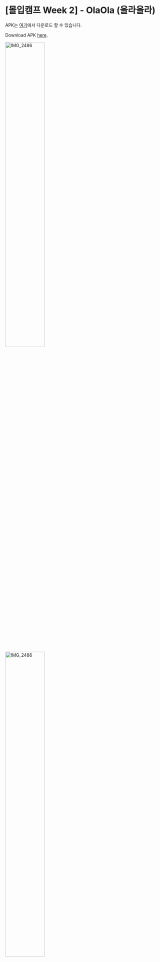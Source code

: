 # [몰입캠프 Week 2] - OlaOla (올라올라)

APK는 [여기](https://drive.google.com/file/d/10UJZOl9N5TSMK19nRUQgTM-5uFRl5Bnc/view?usp=sharing)에서 다운로드 할 수 있습니다.

Download APK [here](https://drive.google.com/file/d/10UJZOl9N5TSMK19nRUQgTM-5uFRl5Bnc/view?usp=sharing).

<img width="50%" alt="IMG_2486" src="https://github.com/pancakesontuesday/2023Madcamp-Week2/assets/109589438/9555cd59-48cd-4627-bc2f-880399175d9f">
<img width="50%" alt="IMG_2486" src="https://github.com/pancakesontuesday/2023Madcamp-Week2/assets/109589438/9d6d84e7-ddc4-4e30-a8eb-b750ed9a2d89">


## 개발자 (Developers)

- [홍은빈 Eunbeen (Eunice) Hong](https://github.com/pancakesontuesday), [김은수 Eunsu Kim](https://github.com/EunsuKim03)
<img width="13%" alt="IMG_2489" src="https://github.com/pancakesontuesday/2023Madcamp-Week2/assets/109589438/7fd0c146-0a92-4bad-9d2c-917ae8e03b26">
<img width="10%" alt="IMG_2488" src="https://github.com/pancakesontuesday/2023Madcamp-Week2/assets/109589438/095d9439-0f6a-4703-b937-337ac28fae97">



## 기술 (Tech Stack)

[![](https://img.shields.io/badge/Unity-000000?style=for-the-badge&logo=unity&logoColor=white)](https://unity.com/)
[![](https://img.shields.io/badge/Android_Studio-3DDC84?style=for-the-badge&logo=android-studio&logoColor=white)](https://developer.android.com/studio)
[![](https://img.shields.io/badge/Node.js-339933?style=for-the-badge&logo=node.js&logoColor=white)](https://nodejs.org/)
[![](https://img.shields.io/badge/MongoDB-47A248?style=for-the-badge&logo=mongodb&logoColor=white)](https://www.mongodb.com/)

Unity Game: Madcamp-Week2\
Server: server\
android studio (exported unity project): final\
release APK: apkforder

### Game
*Unity 2044.3.4f1*

### Server
*Node.js + Ubuntu 20.4 VM*   
* 서버 API   
  * REST 기반 API   
    * GET: /

### DB
*MongoDB Atlas*

### 카카오 로그인 & 배포 (Kakao login & Release)
*Android Studio*

---

## 소개 (Introduction)
<img width="10%" alt="IMG_2487" src="https://github.com/pancakesontuesday/2023Madcamp-Week2/assets/109589438/daecbc1c-c984-43f6-a010-dd8357c25496">

`올라올라`는 무한의 계단을 모티브로 만들어진 몰입캠프 대학 대항 게임입니다. 카카오 로그인으로 게임을 이용할 수 있으며 최초 가입시 선택한 대학으로 캐릭터가 결정됩니다. 랭킹탭에서 가입한 유저들의 순위를 확인할 수 있으며 1, 2, 3위는 대학 캐릭터와 함께 명예의 전당에 오르게 됩니다. 대학의 명예를 걸고 계단을 올라올라~

`Ola-Ola` is a game to climb infinite stairs with against universities. You can sign up with Kakao account, and the character is determined by the university you chose when you first joined. You can check the ranking of users on the ranking tab, and first, second, and third places will be on the Hall of Fame with university mascots. Let's climb with the honor of the university~

<img width="30%" alt="IMG_2487" src="https://github.com/pancakesontuesday/2023Madcamp-Week2/assets/109589438/46cfc998-9840-4342-a67f-14c6baee229f">


## 기능 (Features)

### 홈화면 Home
 - 유저의 대학에 따라 캐릭터가 지정됩니다. 숙명여대, 한양대, 성균관대, 카이스트, 고려대, GIST, 포스텍은 대학의 마스코트가 캐릭터로 제공되고 이외의 대학은 기본 캐릭터로 플레이하게 됩니다.
 - 홈 화면에서는 랭킹탭과 게임화면에 접근할 수 있습니다.
 - 앱을 실행하면 배경음악을 들을 수 있습니다.
   
 - Character is determined by the user's university. 7 universities' mascots are available and other university will be played with default character.
 - You can access ranking tab and game tab.
 - There will be background music.

<img width="30%" alt="home0" src="https://github.com/pancakesontuesday/2023Madcamp-Week2/assets/109589438/9a432e01-2271-4ee4-a56c-5ea8b8fc427b">
<img width="30%" alt="home1" src="https://github.com/pancakesontuesday/2023Madcamp-Week2/assets/109589438/d57f664d-49e7-4ff4-bbcb-6b3c1e2e27ea">
<img width="30%" alt="home2" src="https://github.com/pancakesontuesday/2023Madcamp-Week2/assets/109589438/8481562e-5cea-4f7c-bd60-87002affb404">


### 게임화면 Game
 - 오른쪽, 왼쪽 버튼으로 계단을 오를 방향을 선택합니다.
 - 상단의 타이머로 남은 시간을 확인할 수 있습니다. 타이머가 0에 도달할 때까지 계단을 오르지 않으면 게임이 오버됩니다.
 - 오른쪽 상단에서 게임을 잠시 멈추고 다시 실행할 수 있습니다.
 - 캐릭터가 죽으면 비명소리와 함께 캐릭터의 sprite가 변경됩니다.
   
 - Choose right or left way to climb the stair.
 - Check the timer on the upper side of the screen. If you don't choose the action before the timer goes off, the game will be over.
 - You can pause and resume the game with the button on the top-right.
 - Character sprite will be changed with screaming sound when the game is over.

<img width="30%" alt="game0" src="https://github.com/pancakesontuesday/2023Madcamp-Week2/assets/128043904/5619e341-4c13-4861-8e93-23e81f491bbe">
<img width="30%" alt="game1" src="https://github.com/pancakesontuesday/2023Madcamp-Week2/assets/109589438/28e22bff-e9b1-4373-bfcf-07a0c9327042">
<img width="30%" alt="home2" src="https://github.com/pancakesontuesday/2023Madcamp-Week2/assets/109589438/58b012db-7ee5-4ca9-8709-c61f4babd0f8">


### 랭킹탭 Ranking
 - 랭킹탭에서는 모든 유저의 순위를 확인할 수 있습니다.
 - 상단에서는 나의 최고 점수를 확인할 수 있으며, 홈버튼으로 홈화면으로 돌아갈 수 있습니다.
 - 1, 2, 3등은 대학 마스코트와 함께 명예의 전당에 오르게 됩니다.
 - Scroll view로 다른 모든 유저의 등수, 소속대학, 유저 이름과 최고점수를 확인할 수 있습니다.
   
 - You can check every users' ranking, university, name and their best score with Scroll View.
 - My best score is on the top of the screen, and can go back to home with home button.
 - 1st, 2nd, and 3rd place will be on the Hall of Fame with the mascot of the university.

<img width="30%" alt="ranking" src="https://github.com/pancakesontuesday/2023Madcamp-Week2/assets/109589438/29bbad8b-6df1-4052-b50a-1d659817dad9">
